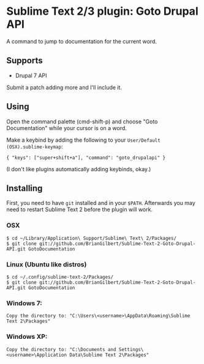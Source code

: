 # Sublime Text 2/3 plugin: Goto Drupal API

A command to jump to documentation for the current word.

## Supports

 * Drupal 7 API

Submit a patch adding more and I'll include it.

## Using

Open the command palette (cmd-shift-p) and choose "Goto Documentation" while your cursor is on a word.

Make a keybind by adding the following to your `User/Default (OSX).sublime-keymap`:

	{ "keys": ["super+shift+a"], "command": "goto_drupalapi" }

(I don't like plugins automatically adding keybinds, okay.)

## Installing

First, you need to have `git` installed and in your `$PATH`. Afterwards you may need to restart Sublime Text 2 before the plugin will work.

### OSX

    $ cd ~/Library/Application\ Support/Sublime\ Text\ 2/Packages/
    $ git clone git://github.com/BrianGilbert/Sublime-Text-2-Goto-Drupal-API.git GotoDocumentation

### Linux (Ubuntu like distros)

    $ cd ~/.config/sublime-text-2/Packages/
    $ git clone git://github.com/BrianGilbert/Sublime-Text-2-Goto-Drupal-API.git GotoDocumentation

### Windows 7:

    Copy the directory to: "C:\Users\<username>\AppData\Roaming\Sublime Text 2\Packages"

### Windows XP:

    Copy the directory to: "C:\Documents and Settings\<username>\Application Data\Sublime Text 2\Packages"
